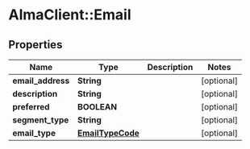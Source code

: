 # AlmaClient::Email

## Properties
Name | Type | Description | Notes
------------ | ------------- | ------------- | -------------
**email_address** | **String** |  | [optional] 
**description** | **String** |  | [optional] 
**preferred** | **BOOLEAN** |  | [optional] 
**segment_type** | **String** |  | [optional] 
**email_type** | [**EmailTypeCode**](EmailTypeCode.md) |  | [optional] 


